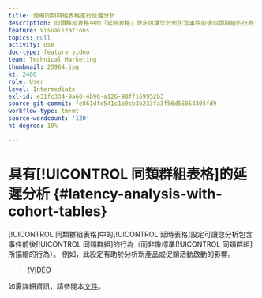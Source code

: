 ```yaml
---
title: 使用同類群組表格進行延遲分析
description: 同類群組表格中的「延時表格」設定可讓您分析包含事件前後同類群組的行為（而非像標準同類群組描述的那樣）。 例如，此設定有助於分析新產品或促銷活動啟動的影響。
feature: Visualizations
topics: null
activity: use
doc-type: feature video
team: Technical Marketing
thumbnail: 25964.jpg
kt: 2480
role: User
level: Intermediate
exl-id: e31fc334-9a60-4b90-a126-98ff169952b3
source-git-commit: fe861dfd541c1b9cb3b233fa3f56d55054305fd9
workflow-type: tm+mt
source-wordcount: '120'
ht-degree: 10%

---
```


# 具有[!UICONTROL 同類群組表格]的延遲分析 {#latency-analysis-with-cohort-tables}

[!UICONTROL 同類群組表格]中的[!UICONTROL 延時表格]設定可讓您分析包含事件前後[!UICONTROL 同類群組]的行為（而非像標準[!UICONTROL 同類群組]所描繪的行為）。 例如，此設定有助於分析新產品或促銷活動啟動的影響。

>[!VIDEO](https://video.tv.adobe.com/v/25964/?quality=12)

如需詳細資訊，請參閱本[文件](https://experienceleague.adobe.com/docs/analytics/analyze/analysis-workspace/visualizations/cohort-table/cohort-analysis.html?lang=en)。
